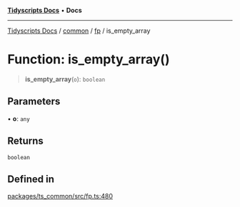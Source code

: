 [**Tidyscripts Docs**](../../../../../README.md) • **Docs**

***

[Tidyscripts Docs](../../../../../globals.md) / [common](../../../README.md) / [fp](../README.md) / is\_empty\_array

# Function: is\_empty\_array()

> **is\_empty\_array**(`o`): `boolean`

## Parameters

• **o**: `any`

## Returns

`boolean`

## Defined in

[packages/ts\_common/src/fp.ts:480](https://github.com/sheunaluko/tidyscripts/blob/master/packages/ts_common/src/fp.ts#L480)
